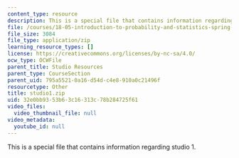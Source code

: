 ```yaml
---
content_type: resource
description: This is a special file that contains information regarding studio 1.
file: /courses/18-05-introduction-to-probability-and-statistics-spring-2014/32e0bb9353b63c16313c78b284725f61_studio1.zip
file_size: 3084
file_type: application/zip
learning_resource_types: []
license: https://creativecommons.org/licenses/by-nc-sa/4.0/
ocw_type: OCWFile
parent_title: Studio Resources
parent_type: CourseSection
parent_uid: 795a5521-0a16-d54d-c4e8-910a0c21496f
resourcetype: Other
title: studio1.zip
uid: 32e0bb93-53b6-3c16-313c-78b284725f61
video_files:
  video_thumbnail_file: null
video_metadata:
  youtube_id: null
---
```

This is a special file that contains information regarding studio 1.